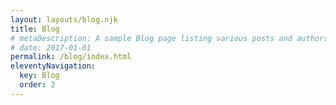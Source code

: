 ```yaml
---
layout: layouts/blog.njk
title: Blog
# metaDescription: A sample Blog page listing various posts and authors.
# date: 2017-01-01
permalink: /blog/index.html
eleventyNavigation:
  key: Blog
  order: 2
---
```

